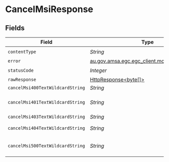 # CancelMsiResponse


## Fields

| Field                                                                                                                    | Type                                                                                                                     | Required                                                                                                                 | Description                                                                                                              |
| ------------------------------------------------------------------------------------------------------------------------ | ------------------------------------------------------------------------------------------------------------------------ | ------------------------------------------------------------------------------------------------------------------------ | ------------------------------------------------------------------------------------------------------------------------ |
| `contentType`                                                                                                            | *String*                                                                                                                 | :heavy_check_mark:                                                                                                       | N/A                                                                                                                      |
| `error`                                                                                                                  | [au.gov.amsa.egc.egc_client.models.shared.Error](../../models/shared/Error.md)                                           | :heavy_minus_sign:                                                                                                       | Bad request                                                                                                              |
| `statusCode`                                                                                                             | *Integer*                                                                                                                | :heavy_check_mark:                                                                                                       | N/A                                                                                                                      |
| `rawResponse`                                                                                                            | [HttpResponse<byte[]>](https://docs.oracle.com/en/java/javase/11/docs/api/java.net.http/java/net/http/HttpResponse.html) | :heavy_minus_sign:                                                                                                       | N/A                                                                                                                      |
| `cancelMsi400TextWildcardString`                                                                                         | *String*                                                                                                                 | :heavy_minus_sign:                                                                                                       | Bad request                                                                                                              |
| `cancelMsi401TextWildcardString`                                                                                         | *String*                                                                                                                 | :heavy_minus_sign:                                                                                                       | Unauthorized (must authenticate)                                                                                         |
| `cancelMsi403TextWildcardString`                                                                                         | *String*                                                                                                                 | :heavy_minus_sign:                                                                                                       | Not allowed                                                                                                              |
| `cancelMsi404TextWildcardString`                                                                                         | *String*                                                                                                                 | :heavy_minus_sign:                                                                                                       | Resource Not Found                                                                                                       |
| `cancelMsi500TextWildcardString`                                                                                         | *String*                                                                                                                 | :heavy_minus_sign:                                                                                                       | Unexpected error on the server                                                                                           |